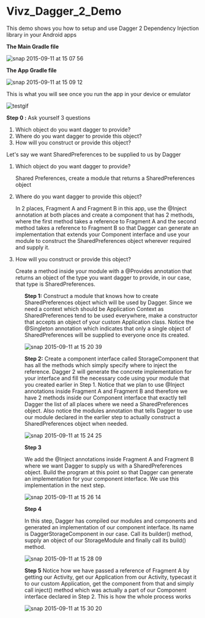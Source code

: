 # Vivz_Dagger_2_Demo
This demo shows you how to setup and use Dagger 2 Dependency Injection library in your Android apps

<b>The Main Gradle file</b>

![snap 2015-09-11 at 15 07 56](https://cloud.githubusercontent.com/assets/5139030/9811773/e8a5ff1e-5896-11e5-84fd-30f854d09255.png)

<b>The App Gradle file</b>

![snap 2015-09-11 at 15 09 12](https://cloud.githubusercontent.com/assets/5139030/9811794/13f22148-5897-11e5-8c81-d975dd065df6.png)

This is what you will see once you run the app in your device or emulator

![testgif](https://cloud.githubusercontent.com/assets/5139030/9811752/bec9957a-5896-11e5-9d4f-60ab8a406da0.gif)

<b>Step 0 :</b>
Ask yourself 3 questions
<ol>
<li>Which object do you want dagger to provide?</li>
<li>Where do you want dagger to provide this object?</li>
<li>How will you construct or provide this object?</li>
</ol>


Let's say we want SharedPreferences to be supplied to us by Dagger

<ol>
<li>
<p>Which object do you want dagger to provide?</p>
<p>Shared Preferences, create a module that returns a SharedPreferences object</p>
</li>

<li>
<p>Where do you want dagger to provide this object?</p>
<p>In 2 places, Fragment A and Fragment B in this app, use the @Inject annotation at both places and create a component that has 2 methods, where the first method takes a reference to Fragment A and the second method takes a reference to Fragment B so that Dagger can generate an implementation that extends your Component interface and use your module to construct the SharedPreferences object wherever required and supply it.</p>
</li>

<li>
<p>How will you construct or provide this object?</p>
<p>Create a method inside your module with a @Provides annotation that returns an object of the type you want dagger to provide, in our case, that type is SharedPreferences.</p>
</li>
<ol>

<b>Step 1:</b>
Construct a module that knows how to create SharedPreferences object which will be used by Dagger. Since we need a context which should be Application Context as SharedPreferences tend to be used everywhere, make a constructor that accepts an object of your custom Application class. Notice the @Singleton annotation which indicates that only a single object of SharedPreferences will be supplied to everyone once its created.

![snap 2015-09-11 at 15 20 39](https://cloud.githubusercontent.com/assets/5139030/9812094/afd150b0-5898-11e5-8444-d01161b0d770.png)

<b>Step 2:</b>
Create a component interface called StorageComponent that has all the methods which simply specify where to inject the reference. Dagger 2 will generate the concrete implementation for your interface and fill the necessary code using your module that you created earlier in Step 1. Notice that we plan to use @Inject annotations inside Fragment A and Fragment B and therefore we have 2 methods inside our Component interface that exactly tell Dagger the list of all places where we need a SharedPreferences object. Also notice the modules annotation that tells Dagger to use our module declared in the earlier step to actually construct a SharedPreferences object when needed.

![snap 2015-09-11 at 15 24 25](https://cloud.githubusercontent.com/assets/5139030/9812184/35dfb688-5899-11e5-9320-80f0eb272cda.png)

<b>Step 3</b>

We add the @Inject annotations inside Fragment A and Fragment B where we want Dagger to supply us with a SharedPreferences object. Build the program at this point so that Dagger can generate an implementation for your component interface. We use this implementation in the next step.

![snap 2015-09-11 at 15 26 14](https://cloud.githubusercontent.com/assets/5139030/9812228/770059e2-5899-11e5-9b43-fd739ad01b07.png)

<b>Step 4</b>

In this step, Dagger has compiled our modules and components and generated an implementation of our component interface. Its name is DaggerStorageComponent in our case. Call its builder() method, supply an object of our StorageModule and finally call its build() method. 

![snap 2015-09-11 at 15 28 09](https://cloud.githubusercontent.com/assets/5139030/9812264/bad42d56-5899-11e5-8ec7-a74a16f13e46.png)

<b>Step 5</b>
Notice how we have passed a reference of Fragment A by getting our Activity, get our Application from our Activity, typecast it to our custom Application, get the component from that and simply call inject() method which was actually a part of our Component interface declared in Step 2. This is how the whole process works

![snap 2015-09-11 at 15 30 20](https://cloud.githubusercontent.com/assets/5139030/9812299/0ad5bb3a-589a-11e5-83e5-af481037f474.png)
